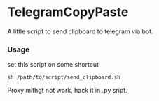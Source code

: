 # TelegramCopyPaste
A little script to send clipboard to telegram via bot.

### Usage
set this script on some shortcut

```
sh /path/to/script/send_clipboard.sh
```
Proxy mithgt not work, hack it in .py sript.

